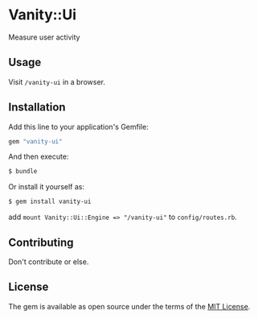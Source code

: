 # Vanity::Ui

Measure user activity

## Usage

Visit `/vanity-ui` in a browser.

## Installation

Add this line to your application's Gemfile:


```ruby
gem "vanity-ui"
```

And then execute:
```bash
$ bundle
```

Or install it yourself as:
```bash
$ gem install vanity-ui
```

add `mount Vanity::Ui::Engine => "/vanity-ui"` to `config/routes.rb`.

## Contributing

Don't contribute or else.

## License
The gem is available as open source under the terms of the [MIT License](https://opensource.org/licenses/MIT).
